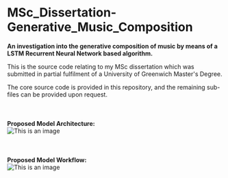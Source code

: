 # MSc_Dissertation-Generative_Music_Composition
**An investigation into the generative composition of music by means of a LSTM Recurrent Neural Network based algorithm.**

This is the source code relating to my MSc dissertation which was submitted in partial fulfilment of a University of Greenwich Master's Degree.

The core source code is provided in this repository, and the remaining sub-files can be provided upon request.
<br>
<br>
<br>
<br>
**Proposed Model Architecture:**
<br>
![This is an image](https://github.com/jjrosesagoro/README-Images/blob/main/msc_model_architecture.jpg)
<br>
<br>
<br>
<br>
**Proposed Model Workflow:**
<br>
![This is an image](https://github.com/jjrosesagoro/README-Images/blob/main/msc_model_workflow.jpg)
